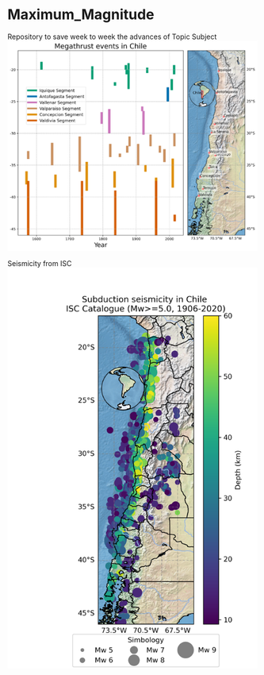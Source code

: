 # Maximum_Magnitude
Repository to save week to week the advances of Topic Subject
![Mapa de terremotos históricos a lo largo de Chile](paleoseismicity.png)

Seismicity from ISC
![Catálogo sísmico del Centro sismológico internacional](Gutemberg-Richter/seismicity-ISC.png)
